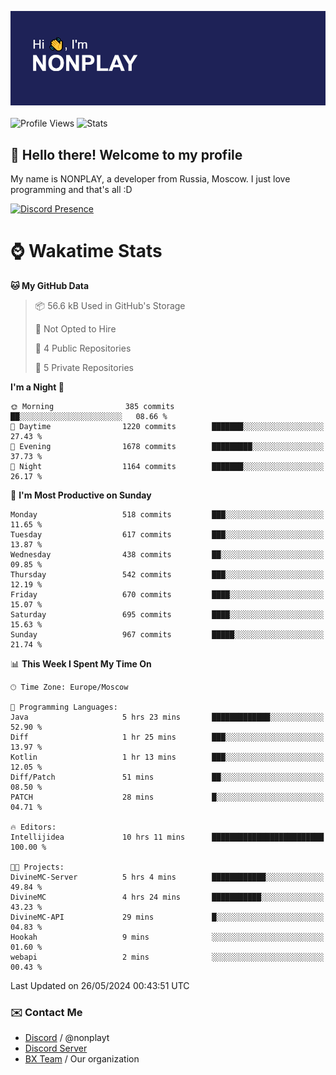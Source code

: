 ![Discord Presence](./header.png)
<br></br>
![Profile Views](https://komarev.com/ghpvc/?username=NONPLAYT&color=blue&style=for-the-badge)
![Stats](https://img.shields.io/badge/0%25-OPTIMIZED-orange?style=for-the-badge)


## :wave: Hello there! Welcome to my profile

My name is NONPLAY, a developer from Russia, Moscow. I just love programming and that's all :D

[![Discord Presence](https://lanyard.cnrad.dev/api/597087584090587177?showDisplayName=true)](https://discord.com/users/597087584090587177) 

# ⌚ Wakatime Stats

<!--START_SECTION:waka-->
**🐱 My GitHub Data** 

> 📦 56.6 kB Used in GitHub's Storage 
 > 
> 🚫 Not Opted to Hire
 > 
> 📜 4 Public Repositories 
 > 
> 🔑 5 Private Repositories 
 > 
**I'm a Night 🦉** 

```text
🌞 Morning                385 commits         ██░░░░░░░░░░░░░░░░░░░░░░░   08.66 % 
🌆 Daytime                1220 commits        ███████░░░░░░░░░░░░░░░░░░   27.43 % 
🌃 Evening                1678 commits        █████████░░░░░░░░░░░░░░░░   37.73 % 
🌙 Night                  1164 commits        ███████░░░░░░░░░░░░░░░░░░   26.17 % 
```
📅 **I'm Most Productive on Sunday** 

```text
Monday                   518 commits         ███░░░░░░░░░░░░░░░░░░░░░░   11.65 % 
Tuesday                  617 commits         ███░░░░░░░░░░░░░░░░░░░░░░   13.87 % 
Wednesday                438 commits         ██░░░░░░░░░░░░░░░░░░░░░░░   09.85 % 
Thursday                 542 commits         ███░░░░░░░░░░░░░░░░░░░░░░   12.19 % 
Friday                   670 commits         ████░░░░░░░░░░░░░░░░░░░░░   15.07 % 
Saturday                 695 commits         ████░░░░░░░░░░░░░░░░░░░░░   15.63 % 
Sunday                   967 commits         █████░░░░░░░░░░░░░░░░░░░░   21.74 % 
```


📊 **This Week I Spent My Time On** 

```text
🕑︎ Time Zone: Europe/Moscow

💬 Programming Languages: 
Java                     5 hrs 23 mins       █████████████░░░░░░░░░░░░   52.90 % 
Diff                     1 hr 25 mins        ███░░░░░░░░░░░░░░░░░░░░░░   13.97 % 
Kotlin                   1 hr 13 mins        ███░░░░░░░░░░░░░░░░░░░░░░   12.05 % 
Diff/Patch               51 mins             ██░░░░░░░░░░░░░░░░░░░░░░░   08.50 % 
PATCH                    28 mins             █░░░░░░░░░░░░░░░░░░░░░░░░   04.71 % 

🔥 Editors: 
Intellijidea             10 hrs 11 mins      █████████████████████████   100.00 % 

🐱‍💻 Projects: 
DivineMC-Server          5 hrs 4 mins        ████████████░░░░░░░░░░░░░   49.84 % 
DivineMC                 4 hrs 24 mins       ███████████░░░░░░░░░░░░░░   43.23 % 
DivineMC-API             29 mins             █░░░░░░░░░░░░░░░░░░░░░░░░   04.83 % 
Hookah                   9 mins              ░░░░░░░░░░░░░░░░░░░░░░░░░   01.60 % 
webapi                   2 mins              ░░░░░░░░░░░░░░░░░░░░░░░░░   00.43 % 
```


 Last Updated on 26/05/2024 00:43:51 UTC
<!--END_SECTION:waka-->

### ✉️ Contact Me

- [Discord](https://discord.com/users/597087584090587177) / @nonplayt
- [Discord Server](https://discord.gg/p7cxhw7E2M)
- [BX Team](https://github.com/BX-Team) / Our organization
